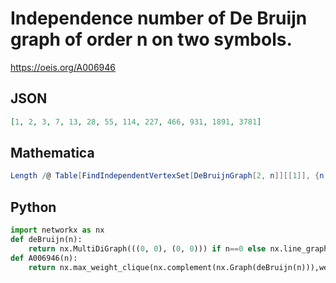 # Independence number of De Bruijn graph of order n on two symbols\.
https://oeis.org/A006946
## JSON
```JSON
[1, 2, 3, 7, 13, 28, 55, 114, 227, 466, 931, 1891, 3781]
```
## Mathematica
```Mathematica
Length /@ Table[FindIndependentVertexSet[DeBruijnGraph[2, n]][[1]], {n, 6}]
```
## Python
```Python
import networkx as nx
def deBruijn(n):
    return nx.MultiDiGraph(((0, 0), (0, 0))) if n==0 else nx.line_graph(deBruijn(n-1))
def A006946(n):
    return nx.max_weight_clique(nx.complement(nx.Graph(deBruijn(n))),weight=None)[1] #_Pontus von Brömssen_, Mar 07 2020 (updated Nov 12 2023)
```
